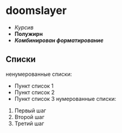 # doomslayer
- *Курсив*
- **Полужирн**
- ***Комбинирован форматирование***

## Списки

ненумерованные списки:
- Пункт список 1
- Пункт список 2
- Пункт список 3
нумерованные списки:
1. Первый шаг
2. Второй шаг
3. Третий шаг